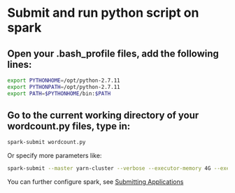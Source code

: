 # Submit and run python script on spark

## Open your .bash_profile files, add the following lines:

```bash
export PYTHONHOME=/opt/python-2.7.11
export PYTHONPATH=/opt/python-2.7.11
export PATH=$PYTHONHOME/bin:$PATH
```

## Go to the current working directory of your wordcount.py files, type in:

```bash
spark-submit wordcount.py
```

Or specify more parameters like:

```bash
spark-submit --master yarn-cluster --verbose --executor-memory 4G --executor-cores 7 --num-executors 6 wordcount.py
```

You can further configure spark, see [Submitting Applications](http://spark.apache.org/docs/latest/submitting-applications.html)
